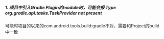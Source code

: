 #####  1. 项目中引入Gradle Plugin的module时，可能会报 Type org.gradle.api.tasks.TaskProvider not present

可能时项目的以来的com.android.tools.build:gradle不对，需要和Project的build中一致